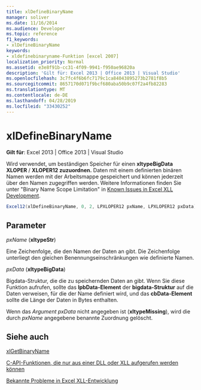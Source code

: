 ```yaml
---
title: xlDefineBinaryName
manager: soliver
ms.date: 11/16/2014
ms.audience: Developer
ms.topic: reference
f1_keywords:
- xlDefineBinaryName
keywords:
- xldefinebinaryname-Funktion [excel 2007]
localization_priority: Normal
ms.assetid: e3e8f91b-cc31-4f09-9941-f950ae96820a
description: 'Gilt für: Excel 2013 | Office 2013 | Visual Studio'
ms.openlocfilehash: 3c7fc4f6b6fc7179c1ca84043895273b2781f8b5
ms.sourcegitcommit: 8657170d071f9bcf680aba50b9c07f2a4fb82283
ms.translationtype: MT
ms.contentlocale: de-DE
ms.lasthandoff: 04/28/2019
ms.locfileid: "33430252"
---
```

# <a name="xldefinebinaryname"></a>xlDefineBinaryName

 **Gilt für**: Excel 2013 | Office 2013 | Visual Studio 
  
Wird verwendet, um beständigen Speicher für einen **xltypeBigData** **XLOPER** /  **XLOPER12 zuzuordnen.** Daten mit einem definierten binären Namen werden mit der Arbeitsmappe gespeichert und können jederzeit über den Namen zugegriffen werden. Weitere Informationen finden Sie unter "Binary Name Scope Limitation" in [Known Issues in Excel XLL Development](known-issues-in-excel-xll-development.md).
  
```cs
Excel12(xlDefineBinaryName, 0, 2, LPXLOPER12 pxName, LPXLOPER12 pxData);
```

## <a name="parameters"></a>Parameter

 _pxName_ (**xltypeStr**)
  
Eine Zeichenfolge, die den Namen der Daten an gibt. Die Zeichenfolge unterliegt den gleichen Benennungseinschränkungen wie definierte Namen.
  
 _pxData_ (**xltypeBigData**)
  
Bigdata-Struktur, die die zu speichernden Daten an gibt. Wenn Sie diese Funktion aufrufen, sollte das **lpbData-Element** der **bigdata-Struktur** auf die Daten verweisen, für die der Name definiert wird, und das **cbData-Element** sollte die Länge der Daten in Bytes enthalten. 
  
Wenn das  _Argument pxData_ nicht angegeben ist (**xltypeMissing**), wird die durch  _pxName_ angegebene benannte Zuordnung gelöscht. 
  
## <a name="see-also"></a>Siehe auch



[xlGetBinaryName](xlgetbinaryname.md)


[C-API-Funktionen, die nur aus einer DLL oder XLL aufgerufen werden können](c-api-functions-that-can-be-called-only-from-a-dll-or-xll.md)
  
[Bekannte Probleme in Excel XLL-Entwicklung](known-issues-in-excel-xll-development.md)

